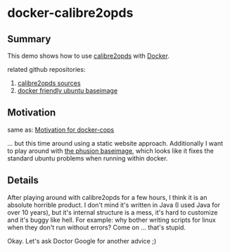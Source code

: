 # docker-calibre2opds

## Summary

This demo shows how to use [calibre2opds](http://calibre2opds.com/) with [Docker](http://www.docker.com).

related github repositories:

1. [calibre2opds sources](https://github.com/calibre2opds/calibre2opds)
2. [docker friendly ubuntu baseimage](https://github.com/phusion/baseimage-docker) 

## Motivation

same as: [Motivation for docker-cops](https://github.com/TomNussbaumer/docker-cops/blob/master/README.md)

... but this time around using a static website approach. Additionally I want to play around with [the phusion baseimage](https://github.com/phusion/baseimage-docker), which looks like it fixes the standard ubuntu problems when running within docker.

## Details

After playing around with calibre2opds for a few hours, I think it is an absolute horrible product. I don't mind it's written in Java (I used Java for over 10 years), but it's internal structure is a mess, it's hard to customize and it's buggy like hell. For example: why bother writing scripts for linux when they don't run without errors? Come on ... that's stupid.

Okay. Let's ask Doctor Google for another advice ;)
